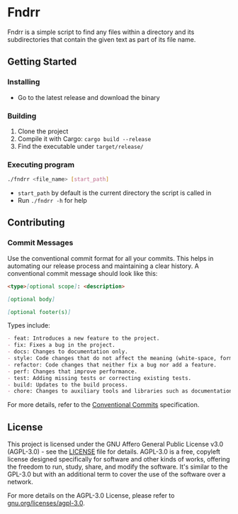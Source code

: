 # Fndrr

Fndrr is a simple script to find any files within a directory and its subdirectories that contain the given text as part of its file name.

## Getting Started

### Installing

- Go to the latest release and download the binary

### Building

1. Clone the project
2. Compile it with Cargo: `cargo build --release`
3. Find the executable under `target/release/`

### Executing program

```bash
./fndrr <file_name> [start_path]
```

- `start_path` by default is the current directory the script is called in
- Run `./fndrr -h` for help

## Contributing

### Commit Messages

Use the conventional commit format for all your commits. This helps in automating our release process and maintaining a clear history. A conventional commit message should look like this:

```markdown
<type>[optional scope]: <description>

[optional body]

[optional footer(s)]
```

Types include:

```markdown
- feat: Introduces a new feature to the project.
- fix: Fixes a bug in the project.
- docs: Changes to documentation only.
- style: Code changes that do not affect the meaning (white-space, formatting, missing semi-colons, etc).
- refactor: Code changes that neither fix a bug nor add a feature.
- perf: Changes that improve performance.
- test: Adding missing tests or correcting existing tests.
- build: Updates to the build process.
- chore: Changes to auxiliary tools and libraries such as documentation generation.
```

For more details, refer to the [Conventional Commits](https://www.conventionalcommits.org/en/v1.0.0/) specification.

## License

This project is licensed under the GNU Affero General Public License v3.0 (AGPL-3.0) - see the [LICENSE](LICENSE) file for details. AGPL-3.0 is a free, copyleft license designed specifically for software and other kinds of works, offering the freedom to run, study, share, and modify the software. It's similar to the GPL-3.0 but with an additional term to cover the use of the software over a network.

For more details on the AGPL-3.0 License, please refer to [gnu.org/licenses/agpl-3.0](https://www.gnu.org/licenses/agpl-3.0).
